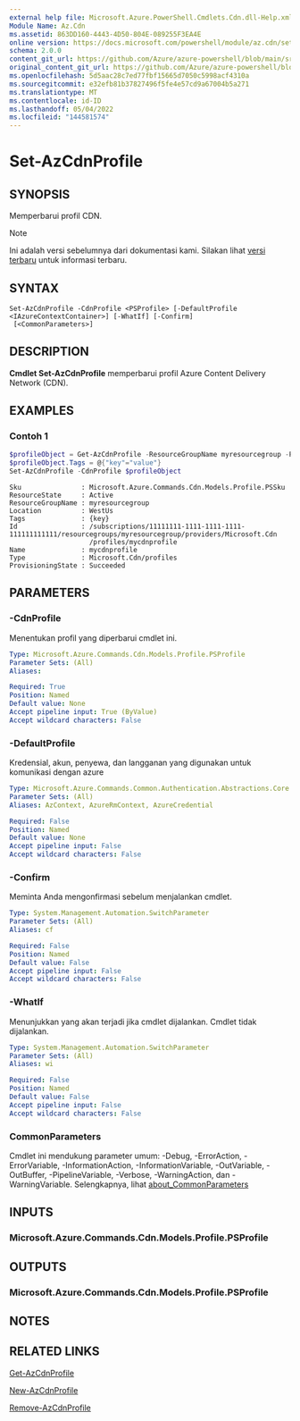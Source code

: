 ```yaml
---
external help file: Microsoft.Azure.PowerShell.Cmdlets.Cdn.dll-Help.xml
Module Name: Az.Cdn
ms.assetid: 863DD160-4443-4D50-804E-089255F3EA4E
online version: https://docs.microsoft.com/powershell/module/az.cdn/set-azcdnprofile
schema: 2.0.0
content_git_url: https://github.com/Azure/azure-powershell/blob/main/src/Cdn/Cdn/help/Set-AzCdnProfile.md
original_content_git_url: https://github.com/Azure/azure-powershell/blob/main/src/Cdn/Cdn/help/Set-AzCdnProfile.md
ms.openlocfilehash: 5d5aac28c7ed77fbf15665d7050c5998acf4310a
ms.sourcegitcommit: e32efb81b37827496f5fe4e57cd9a67004b5a271
ms.translationtype: MT
ms.contentlocale: id-ID
ms.lasthandoff: 05/04/2022
ms.locfileid: "144581574"
---
```

# Set-AzCdnProfile

## SYNOPSIS
Memperbarui profil CDN.

> [!NOTE]
>Ini adalah versi sebelumnya dari dokumentasi kami. Silakan lihat [versi terbaru](/powershell/module/az.cdn/set-azcdnprofile) untuk informasi terbaru.

## SYNTAX

```
Set-AzCdnProfile -CdnProfile <PSProfile> [-DefaultProfile <IAzureContextContainer>] [-WhatIf] [-Confirm]
 [<CommonParameters>]
```

## DESCRIPTION
**Cmdlet Set-AzCdnProfile** memperbarui profil Azure Content Delivery Network (CDN).

## EXAMPLES

### Contoh 1
```powershell
$profileObject = Get-AzCdnProfile -ResourceGroupName myresourcegroup -ProfileName mycdnprofile
$profileObject.Tags = @{"key"="value"}
Set-AzCdnProfile -CdnProfile $profileObject
```

```Output
Sku               : Microsoft.Azure.Commands.Cdn.Models.Profile.PSSku
ResourceState     : Active
ResourceGroupName : myresourcegroup
Location          : WestUs
Tags              : {key}
Id                : /subscriptions/11111111-1111-1111-1111-111111111111/resourcegroups/myresourcegroup/providers/Microsoft.Cdn
                    /profiles/mycdnprofile
Name              : mycdnprofile
Type              : Microsoft.Cdn/profiles
ProvisioningState : Succeeded
```

## PARAMETERS

### -CdnProfile
Menentukan profil yang diperbarui cmdlet ini.

```yaml
Type: Microsoft.Azure.Commands.Cdn.Models.Profile.PSProfile
Parameter Sets: (All)
Aliases:

Required: True
Position: Named
Default value: None
Accept pipeline input: True (ByValue)
Accept wildcard characters: False
```

### -DefaultProfile
Kredensial, akun, penyewa, dan langganan yang digunakan untuk komunikasi dengan azure

```yaml
Type: Microsoft.Azure.Commands.Common.Authentication.Abstractions.Core.IAzureContextContainer
Parameter Sets: (All)
Aliases: AzContext, AzureRmContext, AzureCredential

Required: False
Position: Named
Default value: None
Accept pipeline input: False
Accept wildcard characters: False
```

### -Confirm
Meminta Anda mengonfirmasi sebelum menjalankan cmdlet.

```yaml
Type: System.Management.Automation.SwitchParameter
Parameter Sets: (All)
Aliases: cf

Required: False
Position: Named
Default value: False
Accept pipeline input: False
Accept wildcard characters: False
```

### -WhatIf
Menunjukkan yang akan terjadi jika cmdlet dijalankan.
Cmdlet tidak dijalankan.

```yaml
Type: System.Management.Automation.SwitchParameter
Parameter Sets: (All)
Aliases: wi

Required: False
Position: Named
Default value: False
Accept pipeline input: False
Accept wildcard characters: False
```

### CommonParameters
Cmdlet ini mendukung parameter umum: -Debug, -ErrorAction, -ErrorVariable, -InformationAction, -InformationVariable, -OutVariable, -OutBuffer, -PipelineVariable, -Verbose, -WarningAction, dan -WarningVariable. Selengkapnya, lihat [about_CommonParameters](http://go.microsoft.com/fwlink/?LinkID=113216)

## INPUTS

### Microsoft.Azure.Commands.Cdn.Models.Profile.PSProfile

## OUTPUTS

### Microsoft.Azure.Commands.Cdn.Models.Profile.PSProfile

## NOTES

## RELATED LINKS

[Get-AzCdnProfile](./Get-AzCdnProfile.md)

[New-AzCdnProfile](./New-AzCdnProfile.md)

[Remove-AzCdnProfile](./Remove-AzCdnProfile.md)


